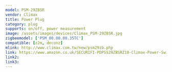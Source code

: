 ```yaml
---
model: PSM-29ZBSR
vendor: Climax
title: Power Plug
category: plug
supports: on/off, power measurement
image: /assets/images/devices/Climax_PSM-29ZBSR.jpg
zigbeemodel: ['PSM_00.00.00.35TC']
compatible: [z2m, deconz]
mlink: http://www.climax.com.tw/new/psm29zb.php
link: https://www.amazon.co.uk/SECURIFI-PDPSS29ZBSRZ10-Climax-Power-Switch/dp/B06WRTZD3L
link2: 
link3: 
---
```


